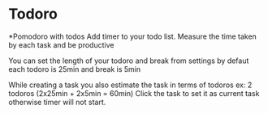 # Todoro
*Pomodoro with todos
Add timer to your todo list. Measure the time taken by each task and be productive

You can set the length of your todoro and break from settings 
by defaut each todoro is 25min and break is 5min

While creating a task you also estimate the task in terms of todoros ex: 2 todoros (2x25min + 2x5min = 60min)
Click the task to set it as current task otherwise timer will not start.
